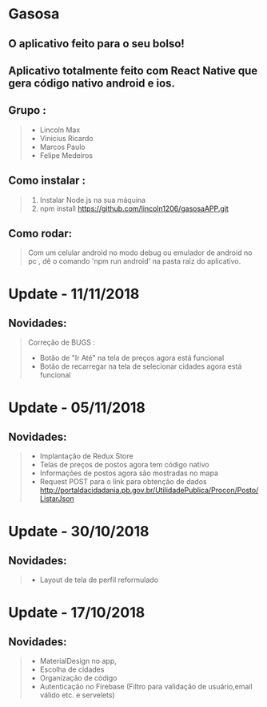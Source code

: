 # Gasosa 
## O aplicativo feito para o seu bolso! 
## Aplicativo totalmente feito com React Native que gera código nativo android e ios.
## Grupo :
> + Lincoln Max
> + Vinicius Ricardo
> + Marcos Paulo
> + Felipe Medeiros
## Como instalar :
> 1. Instalar Node.js na sua máquina
> 2. npm install https://github.com/lincoln1206/gasosaAPP.git

## Como rodar:
> Com um celular android no modo debug ou emulador de android no pc , 
dê o comando 'npm run android' na pasta raiz do aplicativo.

# Update - 11/11/2018
## Novidades:
> Correção de BUGS :
> + Botão de "Ir Até" na tela de preços agora está funcional
> + Botão de recarregar na tela de selecionar cidades agora está funcional

# Update - 05/11/2018
## Novidades:
> + Implantação de Redux Store
> + Telas de preços de postos agora tem código nativo
> + Informações de postos agora são mostradas no mapa
> + Request POST para o link para obtenção de dados http://portaldacidadania.pb.gov.br/UtilidadePublica/Procon/Posto/ListarJson

# Update - 30/10/2018
## Novidades:
> + Layout de tela de perfil reformulado
 
# Update - 17/10/2018
## Novidades:

> + MaterialDesign no app,
> + Escolha de cidades
> + Organização de código
> + Autenticação no Firebase (Filtro para validação de usuário,email válido etc. e servelets)




